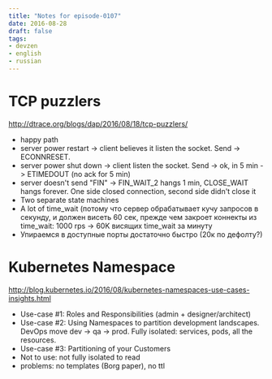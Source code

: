 ```yaml
---
title: "Notes for episode-0107"
date: 2016-08-28
draft: false
tags:
- devzen
- english
- russian
---
```


# TCP puzzlers
http://dtrace.org/blogs/dap/2016/08/18/tcp-puzzlers/

- happy path
- server power restart -> client believes it listen the socket. Send -> ECONNRESET.
- server power shut down -> client listen the socket. Send -> ok, in 5 min -> ETIMEDOUT (no ack for 5 min)
- server doesn't send "FIN" -> FIN_WAIT_2 hangs 1 min, CLOSE_WAIT hangs forever. One side closed connection, second side didn't close it
- Two separate state machines
- A lot of time_wait (потому что сервер обрабатывает кучу запросов в секунду, и должен висеть 60 сек, прежде чем закроет коннекты из time_wait: 1000 rps -> 60K висящих time_wait за минуту
- Упираемся в доступные порты достаточно быстро (20к по дефолту?)


# Kubernetes Namespace
http://blog.kubernetes.io/2016/08/kubernetes-namespaces-use-cases-insights.html

- Use-case #1: Roles and Responsibilities (admin + designer/architect)
- Use-case #2: Using Namespaces to partition development landscapes. DevOps move dev -> qa -> prod. Fully isolated: services, pods, all the resources.
- Use-case #3: Partitioning of your Customers
- Not to use: not fully isolated to read
- problems: no templates (Borg paper), no ttl

